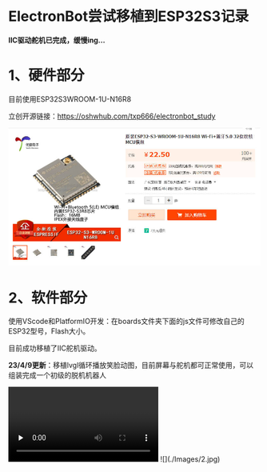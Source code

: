 # ElectronBot尝试移植到ESP32S3记录

**IIC驱动舵机已完成，缓慢ing...**

# 1、硬件部分

目前使用ESP32S3WROOM-1U-N16R8

立创开源链接：https://oshwhub.com/txp666/electronbot_study

![](./Images/1.jpg)

# 2、软件部分

使用VScode和PlatformIO开发：在boards文件夹下面的js文件可修改自己的ESP32型号，Flash大小。

目前成功移植了IIC舵机驱动。

**23/4/9更新**：移植lvgl循环播放笑脸动图，目前屏幕与舵机都可正常使用，可以组装完成一个初级的脱机机器人

<video id="video" controls="" preload="none">
    <source id="mp4" src="./Images/1.mp4" type="video/mp4">
</video>
![](./Images/2.jpg)

